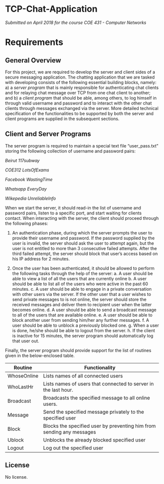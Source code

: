 # TCP-Chat-Application

_Submitted on April 2018 for the course COE 431 - Computer Networks_

# Requirements

## General Overview

For this project, we are required to develop the server and client sides of a secure
messaging application.  The chatting application that we are tasked
with developing consists of the following essential building blocks, namely:  a) a _server program_ that is mainly responsible for authenticating chat clients and for relaying chat message over TCP from one chat client to another; and b) a _client program_ that should be able, among others, to log himself in through valid username
and password and to interact with the other chat clients through messages
exchanged via the server. More detailed technical specification of the functionalities
to be supported by both the server and client programs are supplied in the
subsequent sections.

## Client and Server Programs

The server program is required to maintain a special text file “user_pass.txt” storing
the following collection of username and password pairs:

_Beirut 117subway_

_COE312 LotsOfExams_

_Facebook WastingTime_

_Whatsapp EveryDay_

_Wikepedia UnreliableInfo_



When we start the server, it should read-in the list of username and password pairs,
listen to a specific port, and start waiting for clients contact. When interacting with
the server, the client should proceed through the following phases:

1. An authentication phase, during which the server prompts the user to provide
    their username and password. If the password supplied by the user is invalid,
    the server should ask the user to attempt again, but the user is not entitled to
    more than 3 consecutive failed attempts. After the third failed attempt, the
    server should block that user’s access based on his IP address for 2 minutes.

2. Once the user has been authenticated, it should be allowed to perform the
    following tasks through the help of the server:
       a. A user should be able to view a list of all the users that are currently
          online
       b. A user should be able to list all of the users who were active in the
          past 60 minutes.
       c. A user should be able to engage in a private conversation with other
          users via the server. If the other user that a user wishes to send
          private messages to is not online, the server should store the received
          messages and deliver them to recipient user when the latter becomes
          online.
       d. A user should be able to send a broadcast message to all of the users
          that are available online.
       e. A user should be able to block another user from sending him/her any
          further messages.
       f. A user should be able to unblock a previously blocked one.
       g. When a user is done, he/she should be able to logout from the server.
       h. If the client is inactive for 15 minutes, the server program should
          automatically log that user out.


Finally, the server program should provide
support for the list of routines given in the below-enclosed table.

|Routine             | Functionality                                                         |
| --- | --- |
|WhoseOnline         | Lists names of all connected users                                    |
|WhoLastHr           |Lists names of users that connected to server in the last hour.        |
|Broadcast <msg>     |Broadcasts the specified message to all online users.                  |
|Message <user> <msg>| Send the specified message privately to the specified user            |
|Block <user>        | Blocks the specified user by preventing him from sending any messages |
|Ublock <user>       | Unblocks the already blocked specified user                           |
|Logout              | Log out the specified user                                            |




## License
No license.
